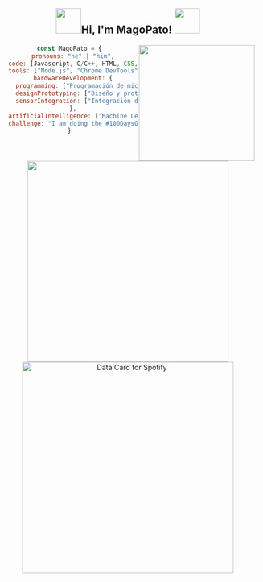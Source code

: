 
<center>
<h2> <img src="https://media4.giphy.com/media/MaI6BylfjAkDkfk4OC/giphy.gif" width="50">Hi, I'm MagoPato! <img src="https://media.giphy.com/media/mGcNjsfWAjY5AEZNw6/giphy.gif" width="50"></h2>
<img align='right' src="https://user-images.githubusercontent.com/46275040/130966311-1f677328-a329-4799-9476-264fbb914fb2.png" width="230">

```javascript
const MagoPato = {
  pronouns: "he" | "him",
  code: [Javascript, C/C++, HTML, CSS, Python, Java, SQL],
  tools: ["Node.js", "Chrome DevTools", "Xampp", "Microcontroladores (Arduino, ESP32, Raspberry Pi)"],
  hardwareDevelopment: {
    programming: ["Programación de microcontroladores Arduino y ESP32"],
    designPrototyping: ["Diseño y prototipado de proyectos electrónicos con Arduino"],
    sensorIntegration: ["Integración de sensores y actuadores con microcontroladores"]
  },
  artificialIntelligence: ["Machine Learning", "computer vision", "ARIMA", "SARIMA", "LSTM", "TensorFlow"],
  challenge: "I am doing the #100DaysOfCode challenge focused on react and typescript"
}
```

<p>
  <img src="https://github-readme-stats.vercel.app/api/top-langs/?username=MagoPato&theme=github_dark&hide_progress=true)" alt="" width="400"/>
  <img src="https://data-card-for-spotify.herokuapp.com/api/card?user_id=2266hwwnnjonhwg6q7vr2zooq&limit=3&hide_top_tracks=1&show_border=1"  alt="Data Card for Spotify" width="420"/>
</p>
</center>

